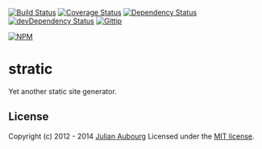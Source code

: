 [![Build Status](https://travis-ci.org/jaubourg/stratic.svg?branch=master)](https://travis-ci.org/jaubourg/stratic)
[![Coverage Status](https://img.shields.io/coveralls/jaubourg/stratic.svg)](https://coveralls.io/r/jaubourg/stratic)
[![Dependency Status](https://david-dm.org/jaubourg/stratic.svg)](https://david-dm.org/jaubourg/stratic)
[![devDependency Status](https://david-dm.org/jaubourg/stratic/dev-status.svg)](https://david-dm.org/jaubourg/stratic#info=devDependencies)
[![Gittip](https://img.shields.io/gittip/jaubourg.svg)](https://www.gittip.com/jaubourg/)

[![NPM](https://nodei.co/npm/stratic.png?downloads=true&stars=true)](https://www.npmjs.org/package/stratic)
# stratic

Yet another static site generator.

## License

Copyright (c) 2012 - 2014 [Julian Aubourg](mailto:j@ubourg.net)
Licensed under the [MIT license](https://raw.githubusercontent.com/jaubourg/stratic/master/LICENSE-MIT).
